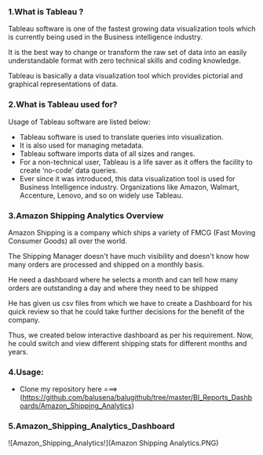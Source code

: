 ### 1.What is Tableau ?  

Tableau software is one of the fastest growing data visualization tools which is currently being used in the Business intelligence industry.  

It is the best way to change or transform the raw set of data into an easily understandable format with zero technical skills and coding knowledge.   

Tableau is basically a data visualization tool which provides pictorial and graphical representations of data.

### 2.What is Tableau used for?  

Usage of Tableau software are listed below:

- Tableau software is used to translate queries into visualization.  
- It is also used for managing metadata.  
- Tableau software imports data of all sizes and ranges.  
- For a non-technical user, Tableau is a life saver as it offers the facility to create ‘no-code’ data queries.  
- Ever since it was introduced, this data visualization tool is used for Business Intelligence industry. Organizations like Amazon, Walmart, Accenture, Lenovo, and so on widely use Tableau.  


### 3.Amazon Shipping Analytics Overview 

Amazon Shipping is a company which ships a variety of FMCG (Fast Moving Consumer Goods) all over the world.

The Shipping Manager doesn't have much visibility and doesn't know how many orders are processed and shipped on a monthly basis.

He need a dashboard where he selects a month and can tell how many orders are outstanding a day and where they need to be shipped

He has given us csv files from which we have to create a Dashboard for his quick review so that he could take further decisions for the benefit of the company.

Thus, we created below interactive dashboard as per his requirement. Now, he could switch and view different shipping stats for different months and years.   


### 4.Usage:

- Clone my repository here ===> (https://github.com/balusena/balugithub/tree/master/BI_Reports_Dashboards/Amazon_Shipping_Analytics) 


### 5.Amazon_Shipping_Analytics_Dashboard

![Amazon_Shipping_Analytics!](Amazon Shipping Analytics.PNG)




